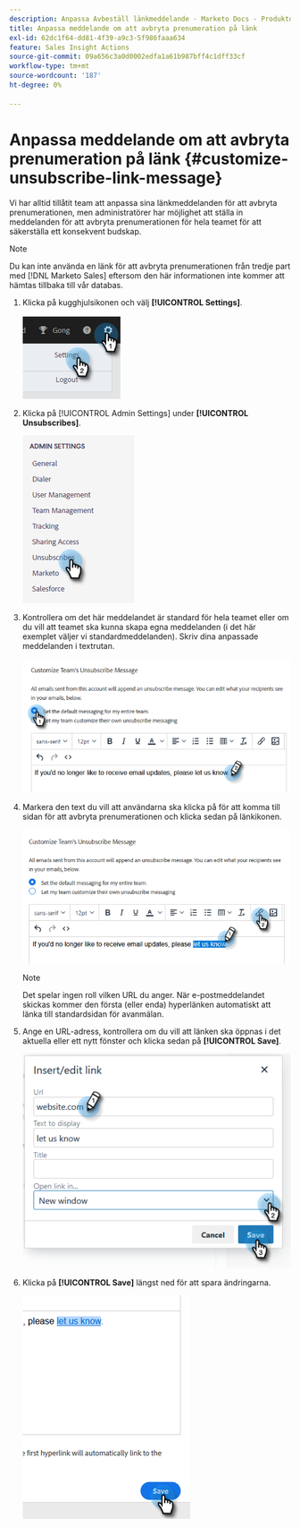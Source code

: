 ```yaml
---
description: Anpassa Avbeställ länkmeddelande - Marketo Docs - Produktdokumentation
title: Anpassa meddelande om att avbryta prenumeration på länk
exl-id: 62dc1f64-dd81-4f39-a9c3-5f986faaa634
feature: Sales Insight Actions
source-git-commit: 09a656c3a0d0002edfa1a61b987bff4c1dff33cf
workflow-type: tm+mt
source-wordcount: '187'
ht-degree: 0%

---
```


# Anpassa meddelande om att avbryta prenumeration på länk {#customize-unsubscribe-link-message}

Vi har alltid tillåtit team att anpassa sina länkmeddelanden för att avbryta prenumerationen, men administratörer har möjlighet att ställa in meddelanden för att avbryta prenumerationen för hela teamet för att säkerställa ett konsekvent budskap.

>[!NOTE]
>
>Du kan inte använda en länk för att avbryta prenumerationen från tredje part med [!DNL Marketo Sales] eftersom den här informationen inte kommer att hämtas tillbaka till vår databas.

1. Klicka på kugghjulsikonen och välj **[!UICONTROL Settings]**.

   ![](assets/customize-unsubscribe-link-message-1.png)

1. Klicka på [!UICONTROL Admin Settings] under **[!UICONTROL Unsubscribes]**.

   ![](assets/customize-unsubscribe-link-message-2.png)

1. Kontrollera om det här meddelandet är standard för hela teamet eller om du vill att teamet ska kunna skapa egna meddelanden (i det här exemplet väljer vi standardmeddelanden). Skriv dina anpassade meddelanden i textrutan.

   ![](assets/customize-unsubscribe-link-message-3.png)

1. Markera den text du vill att användarna ska klicka på för att komma till sidan för att avbryta prenumerationen och klicka sedan på länkikonen.

   ![](assets/customize-unsubscribe-link-message-4.png)

   >[!NOTE]
   >
   >Det spelar ingen roll vilken URL du anger. När e-postmeddelandet skickas kommer den första (eller enda) hyperlänken automatiskt att länka till standardsidan för avanmälan.

1. Ange en URL-adress, kontrollera om du vill att länken ska öppnas i det aktuella eller ett nytt fönster och klicka sedan på **[!UICONTROL Save]**.

   ![](assets/customize-unsubscribe-link-message-5.png)

1. Klicka på **[!UICONTROL Save]** längst ned för att spara ändringarna.

   ![](assets/customize-unsubscribe-link-message-6.png)
